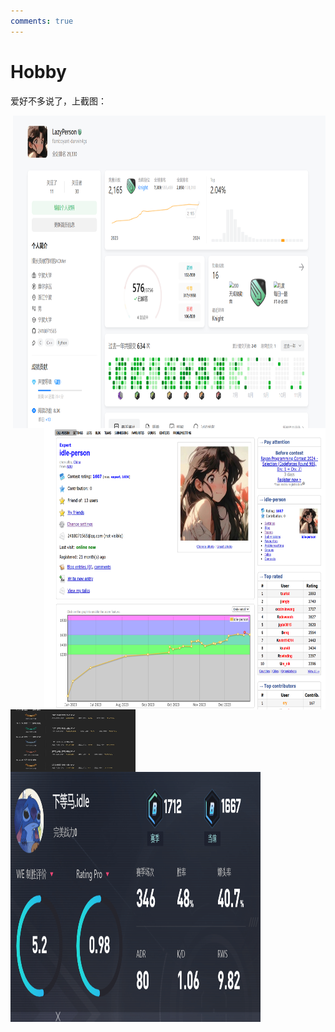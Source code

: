 ```yaml
---
comments: true
---
```


# Hobby

爱好不多说了，上截图：


<img src="../leetcode.png" align="right" height="500" width="500">

<img src="../codeforces.png" align="right" height="450" width="450">

<img src="../LOL.jpg" align="left" height="100" width="200">

<img src="../CSGO.png" align="left" height="400" width="400">

